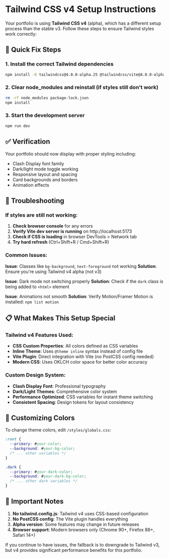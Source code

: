 # Tailwind CSS v4 Setup Instructions

Your portfolio is using **Tailwind CSS v4** (alpha), which has a different setup process than the stable v3. Follow these steps to ensure Tailwind styles work correctly:

## 🚀 Quick Fix Steps

### 1. **Install the correct Tailwind dependencies**
```bash
npm install -D tailwindcss@4.0.0-alpha.25 @tailwindcss/vite@4.0.0-alpha.25
```

### 2. **Clear node_modules and reinstall** (if styles still don't work)
```bash
rm -rf node_modules package-lock.json
npm install
```

### 3. **Start the development server**
```bash
npm run dev
```

## ✅ Verification

Your portfolio should now display with proper styling including:
- Clash Display font family
- Dark/light mode toggle working
- Responsive layout and spacing
- Card backgrounds and borders
- Animation effects

## 🔧 Troubleshooting

### If styles are still not working:

1. **Check browser console** for any errors
2. **Verify Vite dev server is running** on http://localhost:5173
3. **Check if CSS is loading** in browser DevTools > Network tab
4. **Try hard refresh** (Ctrl+Shift+R / Cmd+Shift+R)

### Common Issues:

**Issue**: Classes like `bg-background`, `text-foreground` not working
**Solution**: Ensure you're using Tailwind v4 alpha (not v3)

**Issue**: Dark mode not switching properly
**Solution**: Check if the `dark` class is being added to `<html>` element

**Issue**: Animations not smooth
**Solution**: Verify Motion/Framer Motion is installed: `npm list motion`

## 📋 What Makes This Setup Special

### Tailwind v4 Features Used:
- **CSS Custom Properties**: All colors defined as CSS variables
- **Inline Theme**: Uses `@theme inline` syntax instead of config file
- **Vite Plugin**: Direct integration with Vite (no PostCSS config needed)
- **Modern CSS**: Uses OKLCH color space for better color accuracy

### Custom Design System:
- **Clash Display Font**: Professional typography
- **Dark/Light Themes**: Comprehensive color system
- **Performance Optimized**: CSS variables for instant theme switching
- **Consistent Spacing**: Design tokens for layout consistency

## 🎨 Customizing Colors

To change theme colors, edit `/styles/globals.css`:

```css
:root {
  --primary: #your-color;
  --background: #your-bg-color;
  /* ... other variables */
}

.dark {
  --primary: #your-dark-color;
  --background: #your-dark-bg-color;
  /* ... other dark variables */
}
```

## 🚨 Important Notes

1. **No tailwind.config.js**: Tailwind v4 uses CSS-based configuration
2. **No PostCSS config**: The Vite plugin handles everything
3. **Alpha version**: Some features may change in future releases
4. **Browser support**: Modern browsers only (Chrome 90+, Firefox 88+, Safari 14+)

If you continue to have issues, the fallback is to downgrade to Tailwind v3, but v4 provides significant performance benefits for this portfolio.
